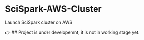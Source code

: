 # SciSpark-AWS-Cluster
Launch SciSpark cluster on AWS

:point_right: ## Project is under developemnt, it is not in working stage yet.


